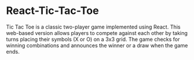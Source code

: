 # React-Tic-Tac-Toe
 Tic Tac Toe is a classic two-player game implemented using React. This web-based version allows players to compete against each other by taking turns placing their symbols (X or O) on a 3x3 grid. The game checks for winning combinations and announces the winner or a draw when the game ends.
